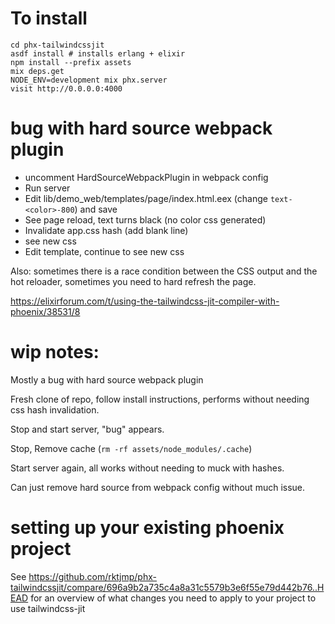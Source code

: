 # To install

```
cd phx-tailwindcssjit
asdf install # installs erlang + elixir
npm install --prefix assets
mix deps.get
NODE_ENV=development mix phx.server
visit http://0.0.0.0:4000
```

# bug with hard source webpack plugin

- uncomment HardSourceWebpackPlugin in webpack config
- Run server
- Edit lib/demo_web/templates/page/index.html.eex (change `text-<color>-800`) and save
- See page reload, text turns black (no color css generated)
- Invalidate app.css hash (add blank line)
- see new css
- Edit template, continue to see new css

Also: sometimes there is a race condition between the CSS output and the hot
reloader, sometimes you need to hard refresh the page.

https://elixirforum.com/t/using-the-tailwindcss-jit-compiler-with-phoenix/38531/8

# wip notes:

Mostly a bug with hard source webpack plugin

Fresh clone of repo, follow install instructions, performs without needing css hash invalidation.

Stop and start server, "bug" appears.

Stop, Remove cache (`rm -rf assets/node_modules/.cache`)

Start server again, all works without needing to muck with hashes.

Can just remove hard source from webpack config without much issue.

# setting up your existing phoenix project

See
https://github.com/rktjmp/phx-tailwindcssjit/compare/696a9b2a735c4a8a31c5579b3e6f55e79d442b76..HEAD
for an overview of what changes you need to apply to your project to use
tailwindcss-jit


